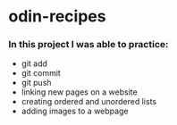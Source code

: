 # odin-recipes 
<h3>In this project I was able to practice:</h3>
<ul>
    <li>git add</li>
    <li>git commit</li>
    <li>git push</li>
    <li>linking new pages on a website</li>
    <li>creating ordered and unordered lists</li>
    <li>adding images to a webpage</li>
</ul>